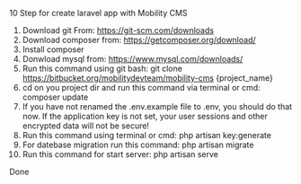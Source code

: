 10 Step for create laravel app with Mobility CMS

1. Download git From: https://git-scm.com/downloads
2. Download composer from: https://getcomposer.org/download/ 
3. Install composer
4. Donwload mysql from: https://www.mysql.com/downloads/
5. Run this command using git bash:
	git clone https://bitbucket.org/mobilitydevteam/mobility-cms {project_name}
6. cd on you project dir and run this command via terminal or cmd:
	composer update
7. If you have not renamed the .env.example file to .env, you should do that now. If the application key is not set, your user sessions and other encrypted data will not be secure!
8. Run this command using terminal or cmd:
	php artisan key:generate
9. For datebase migration run this command:
	php artisan migrate
10. Run this command for start server:
	php artisan serve
	
Done
	
